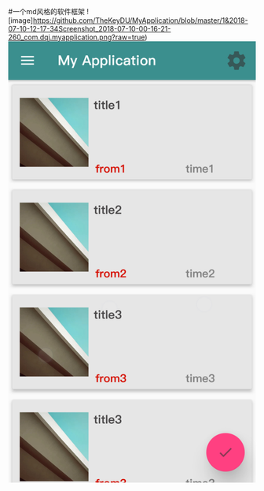 #一个md风格的软件框架
 ![image]https://github.com/TheKeyDU/MyApplication/blob/master/1&2018-07-10-12-17-34Screenshot_2018-07-10-00-16-21-260_com.dqj.myapplication.png?raw=true)
 ![image](https://github.com/TheKeyDU/MyApplication/blob/master/1&2018-07-10-12-18-28Screenshot_2018-07-10-00-16-23-916_com.dqj.myapplication.png?raw=true)
 
